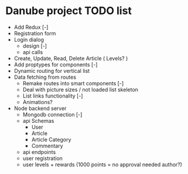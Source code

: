 # Danube project TODO list

- Add Redux [-]
- Registration form
- Login dialog 
    - design [-]
    - api calls
- Create, Update, Read, Delete Article ( Levels? )
- Add proptypes for components [-]
- Dynamic routing for vertical list
- Data fetching from routes 
    - Remake routes into smart components [-]
    - Deal with picture sizes / not loaded list skeleton
    - List links functionality [-]
    - Animations?
- Node backend server
    - Mongodb connection [-]
    - api Schemas
        - User
        - Article
        - Article Category
        - Commentary
    - api endpoints
    - user registration
    - user levels + rewards (1000 points = no approval needed author?)